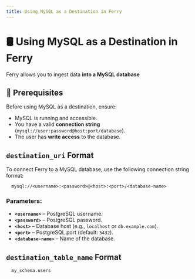 ```yaml
---
title: Using MySQL as a Destination in Ferry
---
```


# 🛢️ Using MySQL as a Destination in Ferry

Ferry allows you to ingest data **into a MySQL database** 

## 📌 Prerequisites

Before using MySQL as a destination, ensure:
- MySQL is running and accessible.
- You have a valid **connection string** (`mysql://user:password@host:port/database`).
- The user has **write access** to the database.

## `destination_uri` Format

To connect Ferry to a MySQL database, use the following connection string format:

```plaintext
  mysql://<username>:<password>@<host>:<port>/<database-name>
```  

### Parameters:
- **`<username>`** – PostgreSQL username.
- **`<password>`** – PostgreSQL password.
- **`<host>`** – Database host (e.g., `localhost` or `db.example.com`).
- **`<port>`** – PostgreSQL port (default: `5432`).
- **`<database-name>`** – Name of the database.

## `destination_table_name` Format

```plaintext
  my_schema.users
```